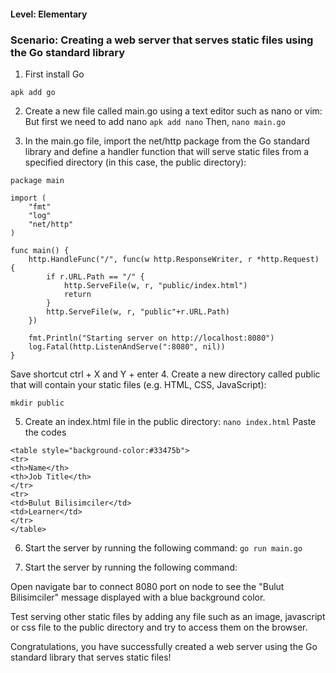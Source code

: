 #### Level: Elementary
### Scenario: Creating a web server that serves static files using the Go standard library
  
1. First install Go 
```
apk add go
```
2. Create a new file called main.go using a text editor such as nano or vim:
But first we need to add nano 
```apk add nano```
Then,
```nano main.go```

3. In the main.go file, import the net/http package from the Go standard library and define a handler function that will serve static files from a specified directory (in this case, the public directory):
```
package main

import (
    "fmt"
    "log"
    "net/http"
)

func main() {
    http.HandleFunc("/", func(w http.ResponseWriter, r *http.Request) {
        if r.URL.Path == "/" {
            http.ServeFile(w, r, "public/index.html")
            return
        }
        http.ServeFile(w, r, "public"+r.URL.Path)
    })

    fmt.Println("Starting server on http://localhost:8080")
    log.Fatal(http.ListenAndServe(":8080", nil))
}
```
Save shortcut ctrl + X and Y + enter
4. Create a new directory called public that will contain your static files (e.g. HTML, CSS, JavaScript):
```
mkdir public
```
5. Create an index.html file in the public directory:
```nano index.html```
Paste the codes
```
<table style="background-color:#33475b">
<tr>
<th>Name</th>
<th>Job Title</th> 
</tr>
<tr>
<td>Bulut Bilisimciler</td>
<td>Learner</td>
</tr>
</table>
```

6. Start the server by running the following command:
```go run main.go```

7. Start the server by running the following command:

Open navigate bar to connect 8080 port on node to see the "Bulut Bilisimciler" message displayed with a blue background color.

Test serving other static files by adding any file such as an image, javascript or css file to the public directory and try to access them on the browser.

Congratulations, you have successfully created a web server using the Go standard library that serves static files!

